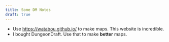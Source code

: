 ```yaml
---
title: Some DM Notes
draft: true
---
```


- Use https://watabou.github.io/ to make maps. This website is incredible.
- I bought DungeonDraft. Use that to make **better** maps.
